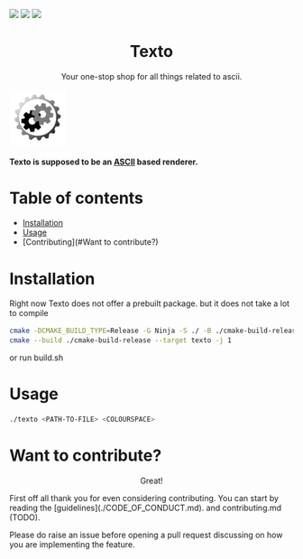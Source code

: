 ![](https://img.shields.io/github/license/realstealthninja/texto?style=flat-square)
![](https://img.shields.io/github/last-commit/realstealthninja/texto?style=flat-square)
![](https://img.shields.io/github/repo-size/realstealthninja/texto?style=flat-square)

<!--suppress ALL -->
<h1 align="center">Texto</h1>

<p align="center">Your one-stop shop for all things related to ascii.</p>

<img src="./examples/texto.svg" height="100px" width="100px" align="center" alt="texto-logo">

#### Texto is supposed to be an [ASCII](https://en.wikipedia.org/wiki/ASCII) based renderer.

Table of contents
=================

<!--ts-->
* [Installation](#Installation)
* [Usage](#Usage)
* [Contributing](#Want to contribute?)
<!--te-->

Installation
============

Right now Texto does not offer a prebuilt package. but it does not take a lot to compile

```bash
cmake -DCMAKE_BUILD_TYPE=Release -G Ninja -S ./ -B ./cmake-build-release
cmake --build ./cmake-build-release --target texto -j 1
```

or run build.sh

Usage
=====

```bash
./texto <PATH-TO-FILE> <COLOURSPACE>
```
 
Want to contribute?
===================

<p align="center">Great!</p>
First off all thank you for even considering contributing.
You can start by reading the [guidelines](./CODE_OF_CONDUCT.md). and 
contributing.md (TODO).

Please do raise an issue before opening a pull request discussing on how you are implementing the feature.

